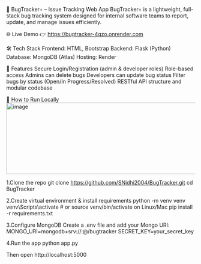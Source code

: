 🐞 BugTracker+ – Issue Tracking Web App
BugTracker+ is a lightweight, full-stack bug tracking system designed for internal software teams to report, update, and manage issues efficiently.

🌐 Live Demo
👉 https://bugtracker-4qzo.onrender.com

🛠 Tech Stack
Frontend: HTML, Bootstrap
Backend: Flask (Python)
Database: MongoDB (Atlas)
Hosting: Render

🔐 Features
Secure Login/Registration (admin & developer roles)
Role-based access
  Admins can delete bugs
  Developers can update bug status
Filter bugs by status (Open/In Progress/Resolved)
RESTful API structure and modular codebase

🚀 How to Run Locally
<img width="846" height="190" alt="image" src="https://github.com/user-attachments/assets/541f2a2f-372c-47bc-9db9-5fff37d57689" />

1.Clone the repo
git clone https://github.com/SNidhi2004/BugTracker.git
cd BugTracker

2.Create virtual environment & install requirements
python -m venv venv
venv\Scripts\activate   # or source venv/bin/activate on Linux/Mac
pip install -r requirements.txt

3.Configure MongoDB
Create a .env file and add your Mongo URI:
MONGO_URI=mongodb+srv://<username>:<password>@<cluster-url>/bugtracker
SECRET_KEY=your_secret_key

4.Run the app
python app.py

Then open http://localhost:5000
